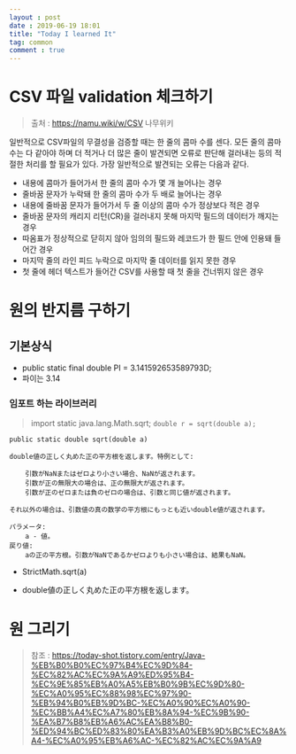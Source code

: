 ```yaml
---
layout : post
date : 2019-06-19 18:01
title: "Today I learned It"
tag: common
comment : true
---
```


# CSV 파일 validation 체크하기
  > 출처 : https://namu.wiki/w/CSV 나무위키

일반적으로 CSV파일의 무결성을 검증할 때는 한 줄의 콤마 수를 센다. 모든 줄의 콤마 수는 다 같아야 하며 더 적거나 더 많은 줄이 발견되면 오류로 판단해 걸러내는 등의 적절한 처리를 할 필요가 있다. 가장 일반적으로 발견되는 오류는 다음과 같다.
- 내용에 콤마가 들어가서 한 줄의 콤마 수가 몇 개 늘어나는 경우
- 줄바꿈 문자가 누락돼 한 줄의 콤마 수가 두 배로 늘어나는 경우
- 내용에 줄바꿈 문자가 들어가서 두 줄 이상의 콤마 수가 정상보다 적은 경우
- 줄바꿈 문자의 캐리지 리턴(CR)을 걸러내지 못해 마지막 필드의 데이터가 깨지는 경우
- 따옴표가 정상적으로 닫히지 않아 임의의 필드와 레코드가 한 필드 안에 인용돼 들어간 경우
- 마지막 줄의 라인 피드 누락으로 마지막 줄 데이터를 읽지 못한 경우
- 첫 줄에 헤더 텍스트가 들어간 CSV를 사용할 때 첫 줄을 건너뛰지 않은 경우

# 원의 반지름 구하기

## 기본상식
* public static final double PI = 3.141592653589793D;
* 파이는 3.14

### 임포트 하는 라이브러리
> import static java.lang.Math.sqrt;
`double r = sqrt(double a);`

```
public static double sqrt(double a)

double値の正しく丸めた正の平方根を返します。特例として:

    引数がNaNまたはゼロより小さい場合、NaNが返されます。
    引数が正の無限大の場合は、正の無限大が返されます。
    引数が正のゼロまたは負のゼロの場合は、引数と同じ値が返されます。

それ以外の場合は、引数値の真の数学の平方根にもっとも近いdouble値が返されます。

パラメータ:
    a - 値。
戻り値:
    aの正の平方根。引数がNaNであるかゼロよりも小さい場合は、結果もNaN。 
```
    
* StrictMath.sqrt(a)
- double値の正しく丸めた正の平方根を返します。

# 원 그리기
> 참조 : https://today-shot.tistory.com/entry/Java-%EB%B0%B0%EC%97%B4%EC%9D%84-%EC%82%AC%EC%9A%A9%ED%95%B4-%EC%9E%85%EB%A0%A5%EB%B0%9B%EC%9D%80-%EC%A0%95%EC%88%98%EC%97%90-%EB%94%B0%EB%9D%BC-%EC%A0%90%EC%A0%90-%EC%BB%A4%EC%A7%80%EB%8A%94-%EC%9B%90-%EA%B7%B8%EB%A6%AC%EA%B8%B0-%ED%94%BC%ED%83%80%EA%B3%A0%EB%9D%BC%EC%8A%A4-%EC%A0%95%EB%A6%AC-%EC%82%AC%EC%9A%A9


